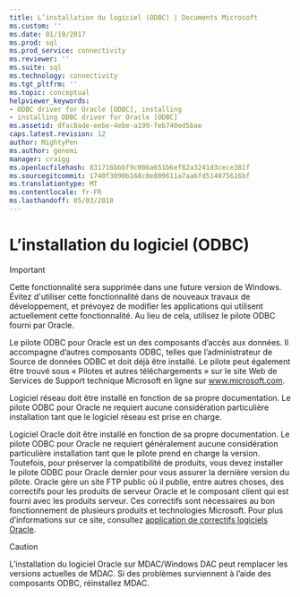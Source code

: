 ```yaml
---
title: L’installation du logiciel (ODBC) | Documents Microsoft
ms.custom: ''
ms.date: 01/19/2017
ms.prod: sql
ms.prod_service: connectivity
ms.reviewer: ''
ms.suite: sql
ms.technology: connectivity
ms.tgt_pltfrm: ''
ms.topic: conceptual
helpviewer_keywords:
- ODBC driver for Oracle [ODBC], installing
- installing ODBC driver for Oracle [ODBC]
ms.assetid: dfac8ade-eebe-4ebe-a199-feb740ed5bae
caps.latest.revision: 12
author: MightyPen
ms.author: genemi
manager: craigg
ms.openlocfilehash: 831716bbbf9c006a651b6ef82a3241d3cece381f
ms.sourcegitcommit: 1740f3090b168c0e809611a7aa6fd514075616bf
ms.translationtype: MT
ms.contentlocale: fr-FR
ms.lasthandoff: 05/03/2018
---
```

# <a name="installing-the-software-odbc"></a>L’installation du logiciel (ODBC)
> [!IMPORTANT]  
>  Cette fonctionnalité sera supprimée dans une future version de Windows. Évitez d'utiliser cette fonctionnalité dans de nouveaux travaux de développement, et prévoyez de modifier les applications qui utilisent actuellement cette fonctionnalité. Au lieu de cela, utilisez le pilote ODBC fourni par Oracle.  
  
 Le pilote ODBC pour Oracle est un des composants d’accès aux données. Il accompagne d’autres composants ODBC, telles que l’administrateur de Source de données ODBC et doit déjà être installé. Le pilote peut également être trouvé sous « Pilotes et autres téléchargements » sur le site Web de Services de Support technique Microsoft en ligne sur www.microsoft.com.  
  
 Logiciel réseau doit être installé en fonction de sa propre documentation. Le pilote ODBC pour Oracle ne requiert aucune considération particulière installation tant que le logiciel réseau est prise en charge.  
  
 Logiciel Oracle doit être installé en fonction de sa propre documentation. Le pilote ODBC pour Oracle ne requiert généralement aucune considération particulière installation tant que le pilote prend en charge la version. Toutefois, pour préserver la compatibilité de produits, vous devez installer le pilote ODBC pour Oracle dernier pour vous assurer la dernière version du pilote. Oracle gère un site FTP public où il publie, entre autres choses, des correctifs pour les produits de serveur Oracle et le composant client qui est fourni avec les produits serveur. Ces correctifs sont nécessaires au bon fonctionnement de plusieurs produits et technologies Microsoft. Pour plus d’informations sur ce site, consultez [application de correctifs logiciels Oracle](../../odbc/microsoft/oracle-software-patches.md).  
  
> [!CAUTION]  
>  L’installation du logiciel Oracle sur MDAC/Windows DAC peut remplacer les versions actuelles de MDAC. Si des problèmes surviennent à l’aide des composants ODBC, réinstallez MDAC.
